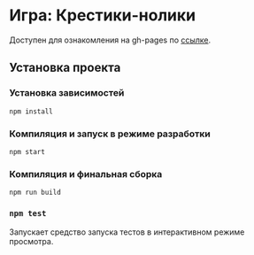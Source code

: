 # Игра: Крестики-нолики



Доступен для ознакомления на gh-pages по [ссылке](https://nogavadim.github.io/tic-tac-toe/).

## Установка проекта

### Установка зависимостей

`npm install` 

### Компиляция и запуск в режиме разработки

`npm start`

### Компиляция и финальная сборка

`npm run build`

### `npm test`

Запускает средство запуска тестов в интерактивном режиме просмотра.




